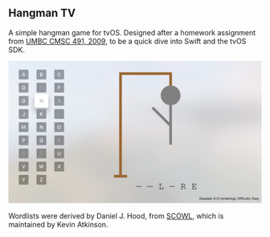 Hangman TV
----------
A simple hangman game for tvOS. Designed after a homework assignment from
[UMBC CMSC 491, 2009](https://cs491f09.wordpress.com/2009/10/14/assignment-5/), 
to be a quick dive into Swift and the tvOS SDK.

![Hangman TV Screenshot](assets/screenshots/ss1.png)

Wordlists were derived by Daniel J. Hood, from
[SCOWL](http://wordlist.aspell.net), which is maintained by Kevin Atkinson.

<a href="https://itunes.apple.com/us/app/hangman-tv/id1054367332?mt=8" style="display:inline-block;overflow:hidden;background:url(//linkmaker.itunes.apple.com/assets/shared/badges/en-us/appstore-lrg.svg) no-repeat;width:130px;height:40px;background-size:contain;"></a>
